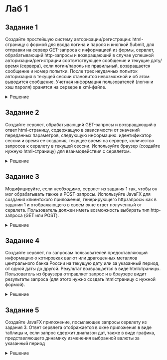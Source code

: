 # Лаб 1

## Задание 1

Создайте простейшую систему авторизации/регистрации:
html-страницу с формой для ввода логина и пароля и кнопкой Submit,
для отправки на сервер GET-запроса с информацией из формы,
сервлет, обрабатывающий http-запросы и возвращающий в случае
успешной авторизации/регистрации соответствующее сообщение и
текущие дату/время (сервера), если логин/пароль не правильный,
возвращается сообщение и номер попытки. После трех неудачных
попыток авторизация в текущей сессии становится невозможной и об этом выводится сообщение. 
Учетная информация пользователей (логин и хэш пароля) хранятся на сервере в xml-файле. 


<details>
  <summary>Решение</summary>

  
  
 </details>


## Задание 2

Создайте сервлет, обрабатывающий GET-запросы и
возвращающий в ответ html-страницу, содержащую в зависимости от
значений переданных параметров, следующую информацию:
идентификатор сессии и время ее создания, текущее время на сервере,
количество запросов к сервлету в текущей сессии. Используйте браузер
(создайте нужную html-страницу) для взаимодействия с сервлетом. 

<details>
  <summary>Решение</summary>

  
  
 </details>


## Задание 3

Модифицируйте, если необходимо, сервлет из задания 1
так, чтобы он мог обрабатывать также и POST-запросы. Используйте
JavaFX для создания клиентского приложения, генерирующего
httpзапросы как в задании 1 и отображающего в своем окне ответ
полученный от сервлета. Пользователь должен иметь возможность
выбирать тип http-запроса (GET или POST). 

<details>
  <summary>Решение</summary>

  
  
 </details>


## Задание 4

Создайте сервлет, по запросам пользователей
предоставляющий информацию о котировках валют или драгоценных
металлов центрального банка России на текущую дату или за указанный
период, от одной даты до другой. Результат возвращается в виде
htmlстраницы. Пользователь из браузера отправляет запрос и в
браузере видит результаты запроса (для этого нужно создать htmlстраницу с нужной формой). 

<details>
  <summary>Решение</summary>

  
  
 </details>


 ## Задание 5

Создайте JavaFX приложение, посылающее запросы
сервлету из задания 3. Ответ сервлета отображается в окне приложения 
в виде таблицы и, если запрос сдержит диапазон дат, также в виде
графика, представляющего динамику изменения выбранной валюты за
указанный период

<details>
  <summary>Решение</summary>

  
  
 </details>
